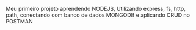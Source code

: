 Meu primeiro projeto aprendendo NODEJS, Utilizando express, fs, http, path, conectando com banco de dados MONGODB e aplicando CRUD no POSTMAN
